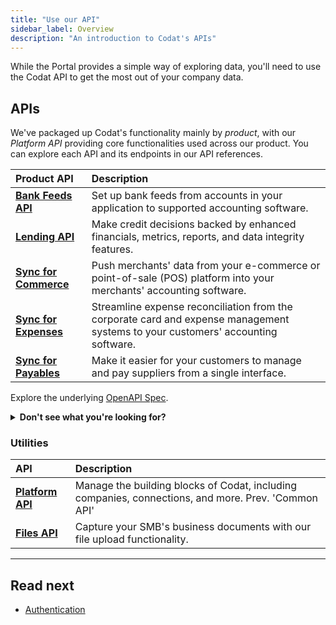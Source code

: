 ```yaml
---
title: "Use our API"
sidebar_label: Overview
description: "An introduction to Codat's APIs"
---
```


While the Portal provides a simple way of exploring data, you'll need to use the Codat API to get the most out of your company data.

## APIs

We've packaged up Codat's functionality mainly by *product*, with our *Platform API* providing core functionalities used across our product. You can explore each API and its endpoints in our API references.

| Product API | Description |
| :- | :- |
| **[Bank Feeds API](/bank-feeds-api)** | Set up bank feeds from accounts in your application to supported accounting software. |
| **[Lending API](/lending-api)** | Make credit decisions backed by enhanced financials, metrics, reports, and data integrity features. |
| **[Sync for Commerce](/sync-for-commerce-api)** | Push merchants' data from your e-commerce or point-of-sale (POS) platform into your merchants' accounting software. |
| **[Sync for Expenses](/sync-for-expenses-api)** | Streamline expense reconciliation from the corporate card and expense management systems to your customers' accounting software. |
| **[Sync for Payables](/sync-for-payables-api)** | Make it easier for your customers to manage and pay suppliers from a single interface. |

Explore the underlying [OpenAPI Spec](https://github.com/codatio/oas).


<details>
  <summary><b>Don't see what you're looking for?</b></summary>  
  
  We've recently <a href="/updates/230901-new-products">reorganized our products</a>. You can find the OpenAPI specifications you may have been using before here:

  <li><a href="/sync-for-commerce-v1-api">Sync for Commerce API v1</a></li>
  <li><a href="/sync-for-expenses-v1-api">Sync for Expenses API v1</a></li>
  <li><a href="/accounting-api">Accounting API</a></li>
  <li><a href="/banking-api">Banking API</a></li>
  <li><a href="/commerce-api">Commerce API</a></li>
</details>


### Utilities

| API | Description |
| :- | :- |  
| **[Platform API](/codat-api)** | Manage the building blocks of Codat, including companies, connections, and more. Prev. 'Common API'|
| **[Files API](/files-api)** | Capture your SMB's business documents with our file upload functionality. |

---

## Read next

- [Authentication](/using-the-api/authentication)
